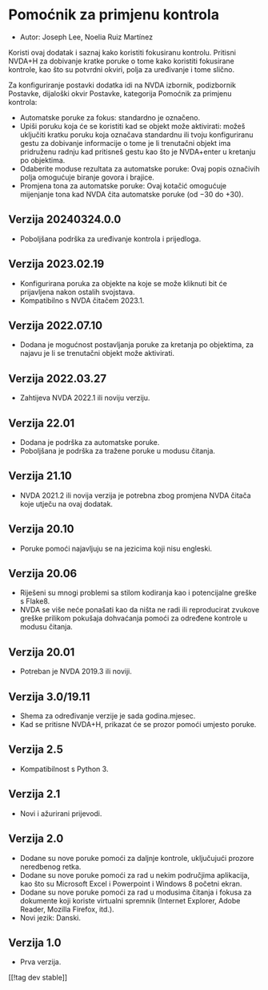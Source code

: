 # Pomoćnik za primjenu kontrola #

* Autor: Joseph Lee, Noelia Ruiz Martínez

Koristi ovaj dodatak i saznaj kako koristiti fokusiranu kontrolu. Pritisni
NVDA+H za dobivanje kratke poruke o tome kako koristiti fokusirane kontrole,
kao što su potvrdni okviri, polja za uređivanje i tome slično.

Za konfiguriranje postavki dodatka idi na NVDA izbornik, podizbornik
Postavke, dijaloški okvir Postavke, kategorija Pomoćnik za primjenu
kontrola:

* Automatske poruke za fokus: standardno je označeno.
* Upiši poruku koja će se koristiti kad se objekt može aktivirati: možeš
  uključiti kratku poruku koja označava standardnu ili tvoju konfiguriranu
  gestu za dobivanje informacije o tome je li trenutačni objekt ima
  pridruženu radnju kad pritisneš gestu kao što je NVDA+enter u kretanju po
  objektima.
* Odaberite moduse rezultata za automatske poruke: Ovaj popis označivih
  polja omogućuje biranje govora i brajice.
* Promjena tona za automatske poruke: Ovaj kotačić omogućuje mijenjanje tona
  kad NVDA čita automatske poruke (od −30 do +30).

## Verzija 20240324.0.0

* Poboljšana podrška za uređivanje kontrola i prijedloga.

## Verzija 2023.02.19

* Konfigurirana poruka za objekte na koje se može kliknuti bit će
  prijavljena nakon ostalih svojstava.
* Kompatibilno s NVDA čitačem 2023.1.

## Verzija 2022.07.10

* Dodana je mogućnost postavljanja poruke za kretanja po objektima, za
  najavu je li se trenutačni objekt može aktivirati.

## Verzija 2022.03.27

* Zahtijeva NVDA 2022.1 ili noviju verziju.

## Verzija 22.01

* Dodana je podrška za automatske poruke.
* Poboljšana je podrška za tražene poruke u modusu čitanja.

## Verzija 21.10

* NVDA 2021.2 ili novija verzija je potrebna zbog promjena NVDA čitača koje
  utječu na ovaj dodatak.

## Verzija 20.10

* Poruke pomoći najavljuju se na jezicima koji nisu engleski.

## Verzija 20.06

* Riješeni su mnogi problemi sa stilom kodiranja kao i potencijalne greške s
  Flake8.
* NVDA se više neće ponašati kao da ništa ne radi ili reproducirat zvukove
  greške prilikom pokušaja dohvaćanja pomoći za određene kontrole u modusu
  čitanja.

## Verzija 20.01

* Potreban je NVDA 2019.3 ili noviji.

## Verzija 3.0/19.11

* Shema za određivanje verzije je sada godina.mjesec.
* Kad se pritisne NVDA+H, prikazat će se prozor pomoći umjesto poruke.

## Verzija 2.5

* Kompatibilnost s Python 3.

## Verzija 2.1

* Novi i ažurirani prijevodi.

## Verzija 2.0

* Dodane su nove poruke pomoći za daljnje kontrole, uključujući prozore
  neredbenog retka.
* Dodane su nove poruke pomoći za rad u nekim područjima aplikacija, kao što
  su Microsoft Excel i Powerpoint i Windows 8 početni ekran.
* Dodane su nove poruke pomoći za rad u modusima čitanja i fokusa za
  dokumente koji koriste virtualni spremnik (Internet Explorer, Adobe
  Reader, Mozilla Firefox, itd.).
* Novi jezik: Danski.

## Verzija 1.0

* Prva verzija.

[[!tag dev stable]]
